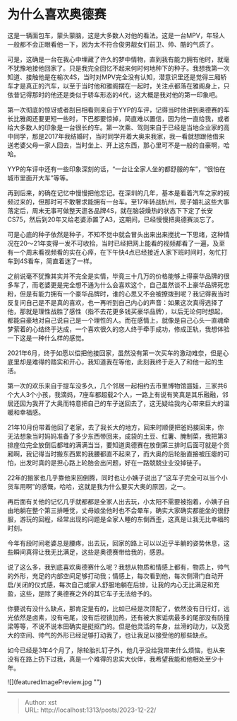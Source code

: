 # 为什么喜欢奥德赛


这是一辆面包车，蒙头蒙脑，这是大多数人对他的看法。这是一台MPV，年轻人一般都不会正眼看他一下，因为太不符合俊男靓女们前卫、帅、酷的气质了。

可是，这确是一台在我心中埋藏了许久的梦中情物，直到我有能力拥有他时，就毫不犹豫地接他回家了。只是我完全回忆不起来何时何地种下的种子。我想我第一次知道、接触他是在榆次4S，当时对MPV完全没有认知，潜意识里还是觉得三厢轿车才是真正的汽车，以至于当时他和雅阁摆在一起时，关注点都落在雅阁身上，只依昔记得那时的他还是类似于轿车形态的4代，这大概是我对他的第一印象吧。

第一次彻底的惊讶或者刮目相看则来自于YYP的车评，记得当时他讲到奥德赛的车长比雅阁还要更短一些时，下巴都要惊掉，简直难以置信，因为他一直给我，或者给大多数人的印象是一台很长的车。第一次乘、驾则来自于已经是当地企业家的高中同学，那是2017年我结婚时，当时同学开着大奥来我家，我一看就想跟他借来送老婆父母一家人回去，当时坐上、开上这东西，那心里可不是一般的自豪啊，哈哈。

YYP的车评中还有一些印象深刻的话，“一台让全家人坐的都舒服的车”，“很怕在城市里面开大车”等等。

再到后来，的确在记忆中慢慢把他忘记。在深圳的几年，基本是看着汽车之家的视频过来的，但那时可不敢奢求能拥有一台车。至17年转战杭州，房子婚礼这些大事落定后，周末无事可做整天逛各品牌4S，就在脑袋燥热的状态下下定了长安CS75，然后到20年又给老婆添置了A3，这期间，已经慢慢把奥德赛淡忘了。

可是心底的种子依然是种子，不知不觉中就会冒头出来出来搅扰一下思绪，这种情况在20～21年变得一发不可收拾，当时已经把网上能看的视频都看了一遍，及至有一个周末看视频看的实在心㾕，在下午快4点已经接近人家下班时间时，匆忙打车到4S看车，简直着迷了一样。

之前说毫不犹豫其实并不完全是实情，毕竟三十几万的价格能够上得豪华品牌的很多车了，而老婆更是完全想不通为什么会喜欢这个，自己虽然谈不上豪华品牌死忠粉，但是有能力拥有一个豪华品牌时，谁的心思又不会被撩拨到呢？我记得我当时反复问自己是不是真的喜欢，也一再听到自己内心的声音：如果这次真得选择了他，那就是理性战胜了感性（指不去花更多钱买豪华品牌），以后无论何时想起，都能自豪地对自己说自己是一个理性的人。而在感情上，就像是自己心头一直魂牵梦萦着的心结终于达成，一个喜欢很久的恋人终于牵手成功，修成正轨，我想体验一下这是一种什么样的感觉。

2021年6月，终于如愿以偿把他接回家，虽然没有第一次买车的激动难奈，但是心底里却是难得的踏实和开心，我知道我在等他，此刻我终于走入了和他一起的生活。

第一次的欢乐来自于提车没多久，几个邻居一起相约去市里博物馆遛娃，三家共6个大人3个小孩，我滴妈，7座车都超载2个人，一路上有说有笑真是其乐融融，邻居还因为我开了大奥而特意把自己的车子送回去了，这无疑给我内心带来巨大的温暖和幸福感。

21年10月份带着他回了老家，去了我长大的地方，回来时顺便把爸妈接回来，你无法想象当时妈妈准备了多少东西带回来，成袋的土豆、红薯、腌制菜，我把第3排座位完全放倒后都堆的满满当当，要知道奥德赛在放倒第三排时后面可就是个货厢啊，我记得当时搬东西累的我腰都直不起来了，而大奥的后轮胎直接被压瘪的可怕，出发时真的是担心路上轮胎会出问题，好在一路兢兢业业没掉链子。

22年的搬家也几乎靠他来回倒腾，同时也让小姨子说出了“这车子完全可以当个小货车用啊”的感慨，哈哈，这就是我为什么要买大奥的原因，之一。

再后面有关他的记忆几乎就都都是全家人出去玩，小太阳不需要被抱着，小姨子自由地躺在整个第三排睡觉，丈母娘坐他时也不会晕车，确实大家确实都能坐的很舒服，游玩的回程，经常出现的问题是全家人睡的东倒西歪，这真是让我无比幸福的时刻。

今年有段时间老婆总是腰疼，出去玩，回家的路上可以以近乎半躺的姿势休息，这些瞬间真得让我无比满足，这些是奥德赛带给我的，感恩。

说了这么多，我到底喜欢奥德赛什么呢？我想从物质和情感上都有，物质上，帅气的外形，充足的内部空间足够打动我；情感上，每次看到他，每次侧滑门自动开启/关闭的仪式感，每次自己或家人舒服地躺在后排，让我的内心无比满足和充盈，这些，是除了奥德赛之外的其它车子无法给予的。

你要说有没什么缺点，那肯定是有的，比如已经是次顶配了，依然没有日行灯，远光依然是卤素，没有电尾，没有后视镜加热，还有被大家诟病最多的尾部没有防撞梁等等，不说不说本田确实是挺抠门的。但是他灵活的车身，丝滑的动力，以及宽大的空间、帅气的外形已经足够打动我了，也让我足以接受他的那些缺点。

如今已经是3年4个月了，除轮胎扎钉子外，他几乎没给我带来什么烦恼，也从来没有在路上扔下过我，真是一个难得的忠实大伙伴，我希望我能和他相处至少十年。

![](featuredImagePreview.jpg &#34;&#34;)

---

> Author: xst  
> URL: http://localhost:1313/posts/2023-12-22/  

